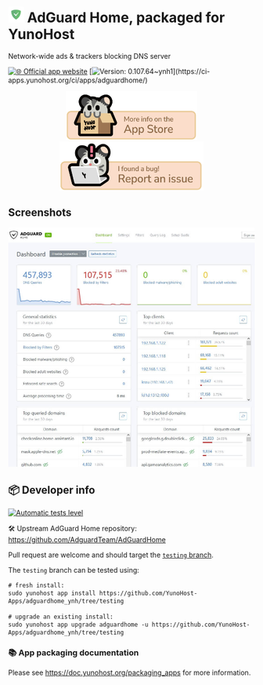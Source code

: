 <!--
N.B.: This README was automatically generated by <https://github.com/YunoHost/apps_tools/blob/main/readme_generator>
It shall NOT be edited by hand.
-->

<h1>
  <img src="https://raw.githubusercontent.com/YunoHost/apps/main/logos/adguardhome.png" width="32px" alt="Logo of AdGuard Home">
  AdGuard Home, packaged for YunoHost
</h1>

Network-wide ads & trackers blocking DNS server

[![🌐 Official app website](https://img.shields.io/badge/Official_app_website-darkgreen?style=for-the-badge)](https://adguard.com/adguard-home.html)
[![Version: 0.107.64~ynh1](https://img.shields.io/badge/Version-0.107.64~ynh1-rgba(0,150,0,1)?style=for-the-badge)](https://ci-apps.yunohost.org/ci/apps/adguardhome/)

<div align="center">
<a href="https://apps.yunohost.org/app/adguardhome"><img height="100px" src="https://github.com/YunoHost/yunohost-artwork/raw/refs/heads/main/badges/neopossum-badges/badge_more_info_on_the_appstore.svg"/></a>
<a href="https://github.com/YunoHost-Apps/adguardhome_ynh/issues"><img height="100px" src="https://github.com/YunoHost/yunohost-artwork/raw/refs/heads/main/badges/neopossum-badges/badge_report_an_issue.svg"/></a>
</div>


## Screenshots
![Screenshot of AdGuard Home](./doc/screenshots/screenshot.jpg)

## 📦 Developer info

[![Automatic tests level](https://apps.yunohost.org/badge/cilevel/adguardhome)](https://ci-apps.yunohost.org/ci/apps/adguardhome/)

🛠️ Upstream AdGuard Home repository: <https://github.com/AdguardTeam/AdGuardHome>

Pull request are welcome and should target the [`testing` branch](https://github.com/YunoHost-Apps/adguardhome_ynh/tree/testing).

The `testing` branch can be tested using:
```
# fresh install:
sudo yunohost app install https://github.com/YunoHost-Apps/adguardhome_ynh/tree/testing

# upgrade an existing install:
sudo yunohost app upgrade adguardhome -u https://github.com/YunoHost-Apps/adguardhome_ynh/tree/testing
```

### 📚 App packaging documentation

Please see <https://doc.yunohost.org/packaging_apps> for more information.